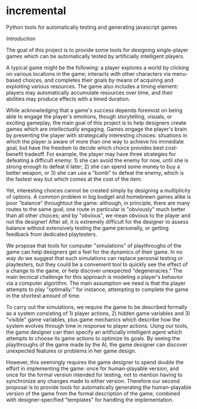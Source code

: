 # incremental
Python tools for automatically testing and generating javascript games

*Introduction*

The goal of this project is to provide some tools for designing
single-player games which can be automatically tested by artificially
intelligent players.

A typical game might be the following: a player explores a world by
clicking on various locations in the game; interacts with other
characters via menu-based choices, and completes their goals by means
of acquiring and exploiting various resources.  The game also includes
a timing element: players may automatically accumulate resources over
time, and their abilities may produce effects with a timed duration.

While acknowledging that a game's success depends foremost on being
able to engage the player's emotions, though storytelling, visuals, or
exciting gameplay, the main goal of this project is to help designers
create games which are *intellectually* engaging.  Games engage the
player's brain by presenting the player with strategically interesting
choices: situations in which the player is aware of more than one way
to achieve his immediate goal, but have the freedom to decide which
choice provides best cost-benefit tradeoff.  For example, the player
may have three strategies for defeating a difficult enemy: 1) she can
avoid the enemy for now, until she is strong enough to defeat it
later; 2) she can spend some money to buy a better weapon, or 3) she
can use a "bomb" to defeat the enemy, which is the fastest way but
which comes at the cost of the item.

Yet, interesting choices cannot be created simply by designing a
multiplicity of options.  A common problem in big budget and homebrewn
games alike is poor "balance" throughtout the game: although, in
principle, there are many routes to the same goal, one route in
particular is "obviously" much better than all other choices; and by
"obvious", we mean obvious to the player and not the designer!  After
all, it is extremely difficult for the designer to assess balance
without extensively testing the game personally, or getting feedback
from dedicated playtesters.

We propose that tools for computer "simulations" of playthroughs of
the game can help designers get a feel for the dynamics of their game.
In no way do we suggest that such simulations can replace personal
testing or playtesters, but they could be a convenient tool to quickly
see the effect of a change to the game, or help discover unexpected
"degeneracies."  The main tecnical challenge for this approach is
modeling a player's behavior via a computer algorithm.  The main
assumption we need is that the player attempts to play "optimally:"
for instance, attempting to complete the game in the shortest amount
of time.

To carry out the simulations, we require the game to be described
formally as a system consisting of 1) player actions, 2) hidden game
variables and 3) "visible" game variables, plus game mechanics which
describe how the system evolves through time in response to player
actions.  Using our tools, the game designer can then specify an
artificially intelligent agent which attempts to choose its game
actions to optimize its goals.  By seeing the playthroughs of the game
made by the AI, the game designer can discover unexpected features or
problems in her game design.

However, this seemingly requires the game designer to spend double the
effort in implementing the game: once for human-playable version, and
once for the formal version intended for testing, not to mention having
to synchronize any changes made to either version.  Therefore our
second proposal is to provide tools for automatically generating the
human-playable version of the game from the formal description of the
game, combined with designer-specified "templates" for handling the
implementation.



